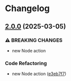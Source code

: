 # Changelog

## [2.0.0](https://github.com/crazy-matt/manage-stale-branches/compare/1.1.1...v2.0.0) (2025-03-05)


### ⚠ BREAKING CHANGES

* new Node action

### Code Refactoring

* new Node action ([e3eb7f7](https://github.com/crazy-matt/manage-stale-branches/commit/e3eb7f701759e9a127b7161a698a7d5a67997ea0))
